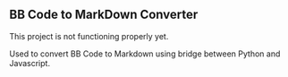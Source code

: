 ## BB Code to MarkDown Converter ##

This project is not functioning properly yet.  

Used to convert BB Code to Markdown using bridge between Python and Javascript.
